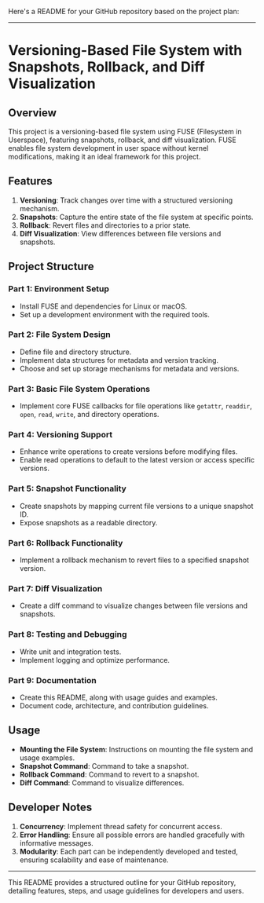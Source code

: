 Here's a README for your GitHub repository based on the project plan:

---

# Versioning-Based File System with Snapshots, Rollback, and Diff Visualization

## Overview
This project is a versioning-based file system using FUSE (Filesystem in Userspace), featuring snapshots, rollback, and diff visualization. FUSE enables file system development in user space without kernel modifications, making it an ideal framework for this project.

## Features
1. **Versioning**: Track changes over time with a structured versioning mechanism.
2. **Snapshots**: Capture the entire state of the file system at specific points.
3. **Rollback**: Revert files and directories to a prior state.
4. **Diff Visualization**: View differences between file versions and snapshots.

## Project Structure

### Part 1: Environment Setup
- Install FUSE and dependencies for Linux or macOS.
- Set up a development environment with the required tools.

### Part 2: File System Design
- Define file and directory structure.
- Implement data structures for metadata and version tracking.
- Choose and set up storage mechanisms for metadata and versions.

### Part 3: Basic File System Operations
- Implement core FUSE callbacks for file operations like `getattr`, `readdir`, `open`, `read`, `write`, and directory operations.

### Part 4: Versioning Support
- Enhance write operations to create versions before modifying files.
- Enable read operations to default to the latest version or access specific versions.

### Part 5: Snapshot Functionality
- Create snapshots by mapping current file versions to a unique snapshot ID.
- Expose snapshots as a readable directory.

### Part 6: Rollback Functionality
- Implement a rollback mechanism to revert files to a specified snapshot version.

### Part 7: Diff Visualization
- Create a diff command to visualize changes between file versions and snapshots.

### Part 8: Testing and Debugging
- Write unit and integration tests.
- Implement logging and optimize performance.

### Part 9: Documentation
- Create this README, along with usage guides and examples.
- Document code, architecture, and contribution guidelines.

## Usage
- **Mounting the File System**: Instructions on mounting the file system and usage examples.
- **Snapshot Command**: Command to take a snapshot.
- **Rollback Command**: Command to revert to a snapshot.
- **Diff Command**: Command to visualize differences.

## Developer Notes
1. **Concurrency**: Implement thread safety for concurrent access.
2. **Error Handling**: Ensure all possible errors are handled gracefully with informative messages.
3. **Modularity**: Each part can be independently developed and tested, ensuring scalability and ease of maintenance.

---

This README provides a structured outline for your GitHub repository, detailing features, steps, and usage guidelines for developers and users.
